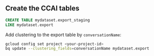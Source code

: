 

## Create the CCAI tables

```sql
CREATE TABLE mydataset.export_staging
LIKE mydataset.export
```

Add clustering to the export table by `conversationName`:
```sh
gcloud config set project <your-project-id>
bq update --clustering_fields=conversationName mydataset.export
```
